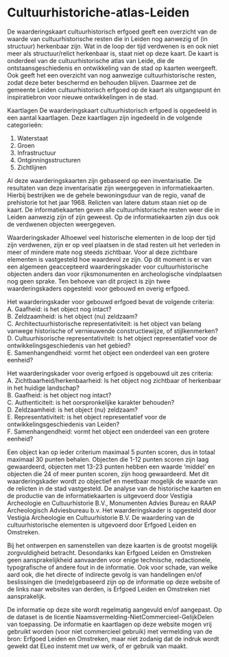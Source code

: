 # Cultuurhistoriche-atlas-Leiden

De waarderingskaart cultuurhistorisch erfgoed geeft een overzicht van de waarde van cultuurhistorische resten die in Leiden nog aanwezig of (in structuur) herkenbaar zijn. Wat in de loop der tijd verdwenen is en ook niet meer als structuur/relict herkenbaar is, staat niet op deze kaart. De kaart is onderdeel van de cultuurhistorische atlas van Leide, die de ontstaansgeschiedenis en ontwikkeling van de stad op kaarten weergeeft. Ook geeft het een overzicht van nog aanwezige cultuurhistorische resten, zodat deze beter beschermd en behouden blijven. Daarmee zet de gemeente Leiden cultuurhistorisch erfgoed op de kaart als uitgangspunt én inspiratiebron voor nieuwe ontwikkelingen in de stad.
 
Kaartlagen
De waarderingskaart cultuurhistorisch erfgoed is opgedeeld in een aantal kaartlagen. Deze kaartlagen zijn ingedeeld in de volgende categorieën:<br>
1. Waterstaat<br>
2. Groen<br>
3. Infrastructuur<br>
4. Ontginningsstructuren<br>
5. Zichtlijnen<br>

Al deze waarderingskaarten zijn gebaseerd op een inventarisatie. De resultaten van deze inventarisatie zijn weergegeven in informatiekaarten. Hierbij bestrijken we de gehele bewoningsduur van de regio, vanaf de prehistorie tot het jaar 1968. Relicten van latere datum staan niet op de kaart. De informatiekaarten geven alle cultuurhistorische resten weer die in Leiden aanwezig zijn of zijn geweest. Op de informatiekaarten zijn dus ook de verdwenen objecten weergegeven.
 
Waarderingskader
Alhoewel veel historische elementen in de loop der tijd zijn verdwenen, zijn er op veel plaatsen in de stad resten uit het verleden in meer of mindere mate nog steeds zichtbaar. Voor al deze zichtbare elementen is vastgesteld hoe waardevol ze zijn.
Op dit moment is er van een algemeen geaccepteerd waarderingskader voor cultuurhistorische objecten anders dan voor rijksmonumenten en archeologische vindplaatsen nog geen sprake. Ten behoeve van dit project is zijn twee waarderingskaders opgesteld: voor gebouwd en overig erfgoed. 

Het waarderingskader voor gebouwd erfgoed bevat de volgende criteria:<br>
A. Gaafheid: is het object nog intact?<br>
B. Zeldzaamheid: is het object (nu) zeldzaam?<br>
C. Architectuurhistorische representativiteit: is het object van belang vanwege historische of vernieuwende constructiewijze, of stijlkenmerken?<br>
D. Cultuurhisorische representativiteit: Is het object representatief voor de ontwikkelingsgeschiedenis van het gebied?<br>
E. Samenhangendheid: vormt het object een onderdeel van een grotere eenheid?<br>

Het waarderingskader voor overig erfgoed is opgebouwd uit zes criteria:<br>
A. Zichtbaarheid/herkenbaarheid: Is het object nog zichtbaar of herkenbaar in het huidige landschap?<br>
B. Gaafheid: is het object nog intact?<br>
C. Authenticiteit: is het oorspronkelijke karakter behouden?<br>
D. Zeldzaamheid: is het object (nu) zeldzaam?<br>
E. Representativiteit: is het object representatief voor de ontwikkelingsgeschiedenis van Leiden?<br>
F. Samenhangendheid: vormt het object een onderdeel van een grotere eenheid?<br>

Een object kan op ieder criterium maximaal 5 punten scoren, dus in totaal maximaal 30 punten behalen. Objecten die 1-12 punten scoren zijn laag gewaardeerd, objecten met 13-23 punten hebben een waarde ‘middel’ en objecten die 24 of meer punten scoren, zijn hoog gewaardeerd. Met dit waarderingskader wordt zo objectief en meetbaar mogelijk de waarde van de relicten in de stad vastgesteld.
De analyse van de historische kaarten en de productie van de informatiekaarten is uitgevoerd door Vestigia Archeologie en Cultuurhistorie B.V., Monumenten Advies Bureau en RAAP Archeologisch Adviesbureau b.v.
Het waarderingskader is opgesteld door Vestigia Archeologie en Cultuurhistorie B.V.
De waardering van de cultuurhistorische elementen is uitgevoerd door Erfgoed Leiden en Omstreken.

Bij het ontwerpen en samenstellen van deze kaarten is de grootst mogelijk zorgvuldigheid betracht. Desondanks kan Erfgoed Leiden en Omstreken geen aansprakelijkheid aanvaarden voor enige technische, redactionele, typografische of andere fout in de informatie. Ook voor schade, van welke aard ook, die het directe of indirecte gevolg is van handelingen en/of beslissingen die (mede)gebaseerd zijn op de informatie op deze website of de links naar websites van derden, is Erfgoed Leiden en Omstreken niet aansprakelijk.
 
De informatie op deze site wordt regelmatig aangevuld en/of aangepast. Op de dataset is de licentie Naamsvermelding-NietCommercieel-GelijkDelen van toepassing. De informatie en kaartlagen op deze website mogen vrij gebruikt worden (voor niet commercieel gebruik) met vermelding van de bron: Erfgoed Leiden en Omstreken, maar niet zodanig dat de indruk wordt gewekt dat ELeo instemt met uw werk, of er gebruik van maakt.
